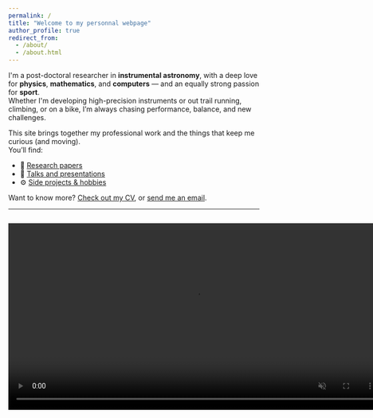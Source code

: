 ```yaml
---
permalink: /
title: "Welcome to my personnal webpage"
author_profile: true
redirect_from: 
  - /about/
  - /about.html
---
```

I'm a post-doctoral researcher in **instrumental astronomy**, with a deep love for **physics**, **mathematics**, and **computers** — and an equally strong passion for **sport**.  
Whether I'm developing high-precision instruments or out trail running, climbing, or on a bike, I’m always chasing performance, balance, and new challenges.

This site brings together my professional work and the things that keep me curious (and moving).  
You’ll find:

- 📝 [Research papers](./publications/)
- 🎤 [Talks and presentations](./talks/)
- ⚙️ [Side projects & hobbies](./portfolio/)

Want to know more? [Check out my CV](./cv/), or [send me an email](mailto:pierre.janinpotiron@gmail.com).

---

<div id="quote-box" style="font-style: italic; margin-top: 2em;"></div>

<script>
  fetch('quotes.json')
    .then(response => response.json())
    .then(quotes => {
      const quote = quotes[Math.floor(Math.random() * quotes.length)];
      document.getElementById('quote-box').innerText = quote;
    })
    .catch(() => {
      document.getElementById('quote-box').innerText = '“Keep looking up.” – Unknown';
    });
</script>



<video controls loop muted autoplay preload="auto" src="../files/closed_loop.mp4" title="Title" width="750"></video>